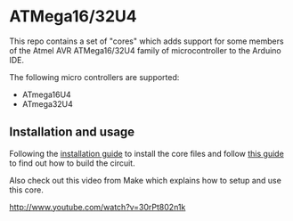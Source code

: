 ATMega16/32U4
=======

This repo contains a set of "cores" which adds support for some members of the Atmel AVR ATMega16/32U4 family of microcontroller to the Arduino IDE.

The following micro controllers are supported:

- ATmega16U4
- ATmega32U4

Installation and usage
----------------------

Following the [installation guide](http://hlt.media.mit.edu/?p=1695) to install the core files and follow [this guide](http://hlt.media.mit.edu/?p=1706) to find out how to build the circuit.

Also check out this video from Make which explains how to setup and use this core.

http://www.youtube.com/watch?v=30rPt802n1k


